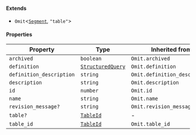 #### Extends

* `Omit`<[`Segment`](./api_html/Segment.md), `"table"`>

#### Properties

| Property                                                     | Type                                               | Inherited from                |
| ------------------------------------------------------------ | -------------------------------------------------- | ----------------------------- |
| <a id="archived"></a> `archived`                             | `boolean`                                          | `Omit.archived`               |
| <a id="definition"></a> `definition`                         | [`StructuredQuery`](./api_html/StructuredQuery.md) | `Omit.definition`             |
| <a id="definition_description"></a> `definition_description` | `string`                                           | `Omit.definition_description` |
| <a id="description"></a> `description`                       | `string`                                           | `Omit.description`            |
| <a id="id"></a> `id`                                         | `number`                                           | `Omit.id`                     |
| <a id="name"></a> `name`                                     | `string`                                           | `Omit.name`                   |
| <a id="revision_message"></a> `revision_message?`            | `string`                                           | `Omit.revision_message`       |
| <a id="table"></a> `table?`                                  | [`TableId`](./api_html/TableId.md)                 | -                             |
| <a id="table_id"></a> `table_id`                             | [`TableId`](./api_html/TableId.md)                 | `Omit.table_id`               |
